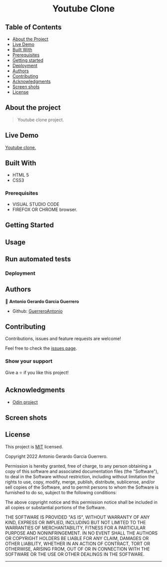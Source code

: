 <h1 align="center">
Youtube Clone 
</h1>

## Table of Contents

* [About the Project](#about-the-project)
* [Live Demo](#live-demo)
* [Built With](#built-with)
* [Prerequisites](#prerequisites)
* [Getting started](#getting-started)
* [Deployment](#deployment)
* [Authors](#authors)
* [Contributing](#contributing)
* [Acknowledgments](#acknowledgments)
* [Screen shots](screen-shots)
* [License](#license)

## About the project

> Youtube clone project.

## Live Demo

[Youtube clone.]()

## Built With

- HTML 5
- CSS3

### Prerequisites

- VISUAL STUDIO CODE
- FIREFOX OR CHROME browser.

## Getting Started


## Usage


## Run automated tests


### Deployment


## Authors

👤 **Antonio Gerardo Garcia Guerrero**

- Github: [GuerreroAntonio](https://github.com/GuerreroAntonio)

## Contributing

Contributions, issues and feature requests are welcome!

Feel free to check the [issues page](https://github.com/).

### Show your support

Give a ⭐️ if you like this project!

## Acknowledgments

- [Odin project](https://www.theodinproject.com/)

## Screen shots


## License

This project is [MIT]() licensed.

Copyright 2022 Antonio Gerardo Garcia Guerrero.

Permission is hereby granted, free of charge, to any person obtaining a copy of this software and associated documentation files (the "Software"), to deal in the Software without restriction, including without limitation the rights to use, copy, modify, merge, publish, distribute, sublicense, and/or sell copies of the Software, and to permit persons to whom the Software is furnished to do so, subject to the following conditions:

The above copyright notice and this permission notice shall be included in all copies or substantial portions of the Software.

THE SOFTWARE IS PROVIDED "AS IS", WITHOUT WARRANTY OF ANY KIND, EXPRESS OR IMPLIED, INCLUDING BUT NOT LIMITED TO THE WARRANTIES OF MERCHANTABILITY, FITNESS FOR A PARTICULAR PURPOSE AND NONINFRINGEMENT. IN NO EVENT SHALL THE AUTHORS OR COPYRIGHT HOLDERS BE LIABLE FOR ANY CLAIM, DAMAGES OR OTHER LIABILITY, WHETHER IN AN ACTION OF CONTRACT, TORT OR OTHERWISE, ARISING FROM, OUT OF OR IN CONNECTION WITH THE SOFTWARE OR THE USE OR OTHER DEALINGS IN THE SOFTWARE.

---